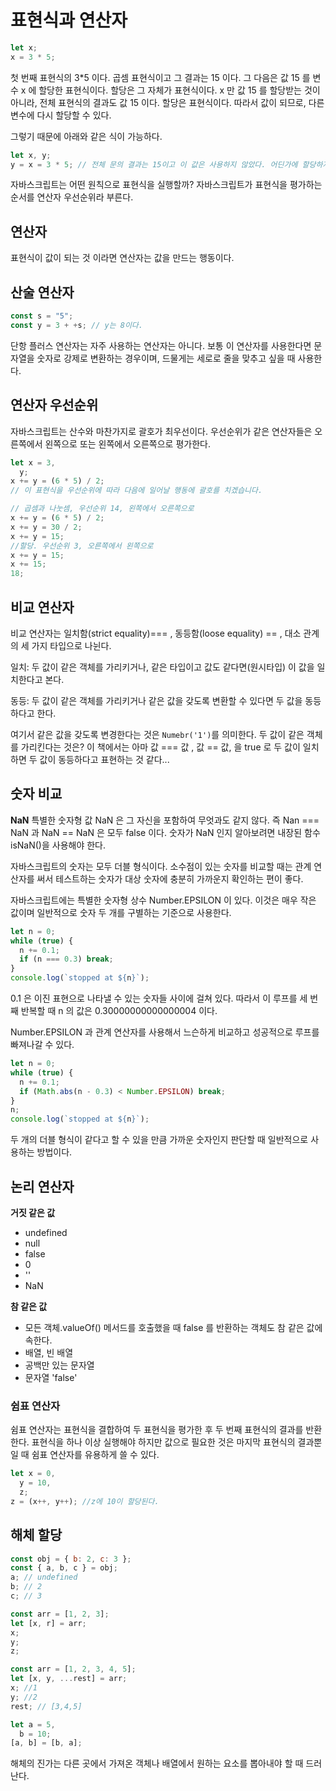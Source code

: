 # 표현식과 연산자

```js
let x;
x = 3 * 5;
```

첫 번째 표현식의 3\*5 이다. 곱셈 표현식이고 그 결과는 15 이다. 그 다음은 값 15 를 변수 x 에 할당한 표현식이다. 할당은 그 자체가 표현식이다. x 만 값 15 를 할당받는 것이 아니라, 전체 표현식의 결과도 값 15 이다. 할당은 표현식이다. 따라서 값이 되므로, 다른 변수에 다시 할당할 수 있다.

그렇기 때문에 아래와 같은 식이 가능하다.

```js
let x, y;
y = x = 3 * 5; // 전체 문의 결과는 15이고 이 값은 사용하지 않았다. 어딘가에 할당하지도 않았으니 그냥 버려진다.
```

자바스크립트는 어떤 원칙으로 표현식을 실행할까? 자바스크립트가 표현식을 평가하는 순서를 연산자 우선순위라 부른다.

## 연산자

표현식이 값이 되는 것 이라면 연산자는 값을 만드는 행동이다.

## 산술 연산자

```js
const s = "5";
const y = 3 + +s; // y는 8이다.
```

단항 플러스 연산자는 자주 사용하는 연산자는 아니다. 보통 이 연산자를 사용한다면 문자열을 숫자로 강제로 변환하는 경우이며, 드물게는 세로로 줄을 맞추고 싶을 때 사용한다.

## 연산자 우선순위

자바스크립트는 산수와 마찬가지로 괄호가 최우선이다.
우선순위가 같은 연산자들은 오른쪽에서 왼쪽으로 또는 왼쪽에서 오른쪽으로 평가한다.

```js
let x = 3,
  y;
x += y = (6 * 5) / 2;
// 이 표현식을 우선순위에 따라 다음에 일어날 행동에 괄호를 치겠습니다.

// 곱셈과 나눗셈, 우선순위 14, 왼쪽에서 오른쪽으로
x += y = (6 * 5) / 2;
x += y = 30 / 2;
x += y = 15;
//할당. 우선순위 3, 오른쪽에서 왼쪽으로
x += y = 15;
x += 15;
18;
```

## 비교 연산자

비교 연산자는 일치함(strict equality)=== , 동등함(loose equality) == , 대소 관계의 세 가지 타입으로 나뉜다.

일치: 두 값이 같은 객체를 가리키거나, 같은 타입이고 값도 같다면(원시타입) 이 값을 일치한다고 본다.

동등: 두 값이 같은 객체를 가리키거나 같은 값을 갖도록 변환할 수 있다면 두 값을 동등하다고 한다.

여기서 같은 값을 갖도록 변경한다는 것은 `Numebr('1')`를 의미한다. 두 값이 같은 객체를 가리킨다는 것은? 이 책에서는 아마 값 === 값 , 값 == 값, 을 true 로 두 값이 일치하면 두 값이 동등하다고 표현하는 것 같다...

## 숫자 비교

**NaN**
특별한 숫자형 값 NaN 은 그 자신을 포함하여 무엇과도 같지 않다. 즉 Nan === NaN 과 NaN == NaN 은 모두 false 이다. 숫자가 NaN 인지 알아보려면 내장된 함수 isNaN()을 사용해야 한다.

자바스크립트의 숫자는 모두 더블 형식이다.
소수점이 있는 숫자를 비교할 때는 관계 연산자를 써서 테스트하는 숫자가 대상 숫자에 충분히 가까운지 확인하는 편이 좋다.

자바스크립트에는 특별한 숫자형 상수 Number.EPSILON 이 있다. 이것은 매우 작은 값이며 일반적으로 숫자 두 개를 구별하는 기준으로 사용한다.

```js
let n = 0;
while (true) {
  n += 0.1;
  if (n === 0.3) break;
}
console.log(`stopped at ${n}`);
```

0.1 은 이진 표현으로 나타낼 수 있는 숫자들 사이에 걸쳐 있다. 따라서 이 루프를 세 번째 반복할 때 n 의 값은 0.30000000000000004 이다.

Number.EPSILON 과 관계 연산자를 사용해서 느슨하게 비교하고 성공적으로 루프를 빠져나갈 수 있다.

```js
let n = 0;
while (true) {
  n += 0.1;
  if (Math.abs(n - 0.3) < Number.EPSILON) break;
}
n;
console.log(`stopped at ${n}`);
```

두 개의 더블 형식이 같다고 할 수 있을 만큼 가까운 숫자인지 판단할 때 일반적으로 사용하는 방법이다.

## 논리 연산자

**거짓 같은 값**

- undefined
- null
- false
- 0
- ''
- NaN

**참 같은 값**

- 모든 객체.valueOf() 메서드를 호출했을 때 false 를 반환하는 객체도 참 같은 값에 속한다.
- 배열, 빈 배열
- 공백만 있는 문자열
- 문자열 'false'

### 쉼표 연산자

쉼표 연산자는 표현식을 결합하여 두 표현식을 평가한 후 두 번째 표현식의 결과를 반환한다. 표현식을 하나 이상 실행해야 하지만 값으로 필요한 것은 마지막 표현식의 결과뿐일 때 쉼표 연산자를 유용하게 쓸 수 있다.

```js
let x = 0,
  y = 10,
  z;
z = (x++, y++); //z에 10이 할당된다.
```

## 해체 할당

```js
const obj = { b: 2, c: 3 };
const { a, b, c } = obj;
a; // undefined
b; // 2
c; // 3
```

```js
const arr = [1, 2, 3];
let [x, r] = arr;
x;
y;
z;
```

```js
const arr = [1, 2, 3, 4, 5];
let [x, y, ...rest] = arr;
x; //1
y; //2
rest; // [3,4,5]
```

```js
let a = 5,
  b = 10;
[a, b] = [b, a];
```

해체의 진가는 다른 곳에서 가져온 객체나 배열에서 원하는 요소를 뽑아내야 할 때 드러난다.

